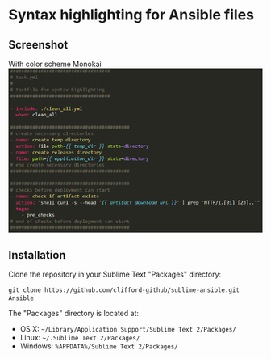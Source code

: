 Syntax highlighting for Ansible files
=====================================

## Screenshot
With color scheme Monokai
![Screenshot](/doc/images/syntax1.PNG)

## Installation
Clone the repository in your Sublime Text "Packages" directory:

    git clone https://github.com/clifford-github/sublime-ansible.git Ansible

The "Packages" directory is located at:

* OS X:
    `~/Library/Application Support/Sublime Text 2/Packages/`
* Linux:
    `~/.Sublime Text 2/Packages/`
* Windows:
    `%APPDATA%/Sublime Text 2/Packages/`

